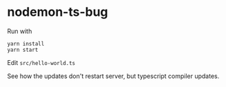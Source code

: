 # nodemon-ts-bug

Run with

```
yarn install
yarn start
```

Edit `src/hello-world.ts`

See how the updates don't restart server, but typescript compiler updates.
